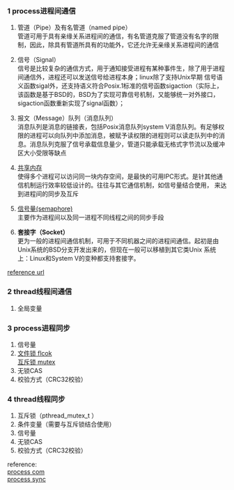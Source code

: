 ### 1 process进程间通信
1. 管道（Pipe）及有名管道（named pipe）  
管道可用于具有亲缘关系进程间的通信，有名管道克服了管道没有名字的限制，因此，除具有管道所具有的功能外，它还允许无亲缘关系进程间的通信

2. 信号（Signal）  
信号是比较复杂的通信方式，用于通知接受进程有某种事件生，除了用于进程间通信外，进程还可以发送信号给进程本身；linux除了支持Unix早期 信号语义函数sigal外，还支持语义符合Posix.1标准的信号函数sigaction（实际上， 该函数是基于BSD的，BSD为了实现可靠信号机制，又能够统一对外接口，sigaction函数重新实现了signal函数）；
3. 报文（Message）队列（消息队列）  
消息队列是消息的链接表，包括Posix消息队列system V消息队列。有足够权限的进程可以向队列中添加消息，被赋予读权限的进程则可以读走队列中的消息。消息队列克服了信号承载信息量少，管道只能承载无格式字节流以及缓冲区大小受限等缺点
4. [共享内存](/coding_thread/process_com_shm)  
使得多个进程可以访问同一块内存空间，是最快的可用IPC形式。是针其他通信机制运行效率较低设计的。往往与其它通信机制，如信号量结合使用， 来达到进程间的同步及互斥
5. [信号量\(semaphore\)](/coding_thread/semaphore)  
主要作为进程间以及同一进程不同线程之间的同步手段
6. **套接字（Socket）**  
更为一般的进程间通信机制，可用于不同机器之间的进程间通信。起初是由Unix系统的BSD分支开发出来的，但现在一般可以移植到其它类Unix 系统上：Linux和System V的变种都支持套接字。  

[reference url](https://blog.csdn.net/wh_sjc/article/details/70283843)



### 2 thread线程间通信
1. 全局变量

### 3 process进程同步
1. 信号量
2. [文件锁 flcok](/coding_thread/process_sync_flock)  
   [互斥锁 mutex](/coding_thread/mutex_process_thread)
3. 无锁CAS
4. 校验方式（CRC32校验）


### 4 thread线程同步
1. 互斥锁（pthread_mutex_t ）
2. 条件变量（需要与互斥锁结合使用）
3. 信号量
4. 无锁CAS
5. 校验方式（CRC32校验）

reference:  
[process com](https://www.cnblogs.com/melons/p/5791796.html)  
[process sync](https://blog.csdn.net/qq_35396127/article/details/78942245)  
